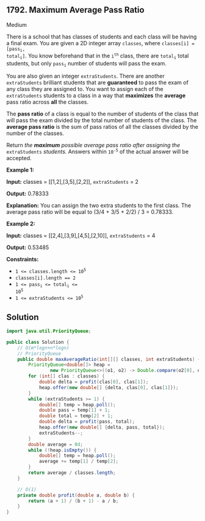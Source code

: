 ## 1792\. Maximum Average Pass Ratio

Medium

There is a school that has classes of students and each class will be having a final exam. You are given a 2D integer array `classes`, where <code>classes[i] = [pass<sub>i</sub>, total<sub>i</sub>]</code>. You know beforehand that in the <code>i<sup>th</sup></code> class, there are <code>total<sub>i</sub></code> total students, but only <code>pass<sub>i</sub></code> number of students will pass the exam.

You are also given an integer `extraStudents`. There are another `extraStudents` brilliant students that are **guaranteed** to pass the exam of any class they are assigned to. You want to assign each of the `extraStudents` students to a class in a way that **maximizes** the **average** pass ratio across **all** the classes.

The **pass ratio** of a class is equal to the number of students of the class that will pass the exam divided by the total number of students of the class. The **average pass ratio** is the sum of pass ratios of all the classes divided by the number of the classes.

Return _the **maximum** possible average pass ratio after assigning the_ `extraStudents` _students._ Answers within <code>10<sup>-5</sup></code> of the actual answer will be accepted.

**Example 1:**

**Input:** classes = \[\[1,2],[3,5],[2,2]], `extraStudents` = 2

**Output:** 0.78333

**Explanation:** You can assign the two extra students to the first class. The average pass ratio will be equal to (3/4 + 3/5 + 2/2) / 3 = 0.78333. 

**Example 2:**

**Input:** classes = \[\[2,4],[3,9],[4,5],[2,10]], `extraStudents` = 4

**Output:** 0.53485 

**Constraints:**

*   <code>1 <= classes.length <= 10<sup>5</sup></code>
*   `classes[i].length == 2`
*   <code>1 <= pass<sub>i</sub> <= total<sub>i</sub> <= 10<sup>5</sup></code>
*   <code>1 <= extraStudents <= 10<sup>5</sup></code>

## Solution

```java
import java.util.PriorityQueue;

public class Solution {
    // O(m*logn+n*logn)
    // PriorityQueue
    public double maxAverageRatio(int[][] classes, int extraStudents) {
        PriorityQueue<double[]> heap =
                new PriorityQueue<>((o1, o2) -> Double.compare(o2[0], o1[0]));
        for (int[] clas : classes) {
            double delta = profit(clas[0], clas[1]);
            heap.offer(new double[] {delta, clas[0], clas[1]});
        }
        while (extraStudents >= 1) {
            double[] temp = heap.poll();
            double pass = temp[1] + 1;
            double total = temp[2] + 1;
            double delta = profit(pass, total);
            heap.offer(new double[] {delta, pass, total});
            extraStudents--;
        }
        double average = 0d;
        while (!heap.isEmpty()) {
            double[] temp = heap.poll();
            average += temp[1] / temp[2];
        }
        return average / classes.length;
    }

    // O(1)
    private double profit(double a, double b) {
        return (a + 1) / (b + 1) - a / b;
    }
}
```